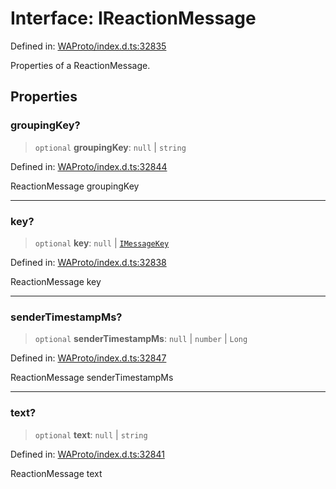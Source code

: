 # Interface: IReactionMessage

Defined in: [WAProto/index.d.ts:32835](https://github.com/Fokusdotid/bail/blob/dad8cbc7bd41e0c17126095b0fc017b92c3d85cf/WAProto/index.d.ts#L32835)

Properties of a ReactionMessage.

## Properties

### groupingKey?

> `optional` **groupingKey**: `null` \| `string`

Defined in: [WAProto/index.d.ts:32844](https://github.com/Fokusdotid/bail/blob/dad8cbc7bd41e0c17126095b0fc017b92c3d85cf/WAProto/index.d.ts#L32844)

ReactionMessage groupingKey

***

### key?

> `optional` **key**: `null` \| [`IMessageKey`](../../../interfaces/IMessageKey.md)

Defined in: [WAProto/index.d.ts:32838](https://github.com/Fokusdotid/bail/blob/dad8cbc7bd41e0c17126095b0fc017b92c3d85cf/WAProto/index.d.ts#L32838)

ReactionMessage key

***

### senderTimestampMs?

> `optional` **senderTimestampMs**: `null` \| `number` \| `Long`

Defined in: [WAProto/index.d.ts:32847](https://github.com/Fokusdotid/bail/blob/dad8cbc7bd41e0c17126095b0fc017b92c3d85cf/WAProto/index.d.ts#L32847)

ReactionMessage senderTimestampMs

***

### text?

> `optional` **text**: `null` \| `string`

Defined in: [WAProto/index.d.ts:32841](https://github.com/Fokusdotid/bail/blob/dad8cbc7bd41e0c17126095b0fc017b92c3d85cf/WAProto/index.d.ts#L32841)

ReactionMessage text
